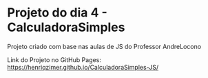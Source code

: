 # Projeto do dia 4 - CalculadoraSimples
Projeto criado com base nas aulas de JS do Professor AndreLocono

Link do Projeto no GitHub Pages: https://henriqzimer.github.io/CalculadoraSimples-JS/
